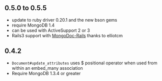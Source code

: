 ## 0.5.0 to 0.5.5

* update to ruby driver 0.20.1 and the new bson gems
* require MongoDB 1.4
* can be used with ActiveSupport 2 or 3
* Rails3 support with [MongoDoc-Rails](http://github.com/leshill/mongo_doc-rails) thanks to elliotcm

## 0.4.2

* `Document#update_attributes` uses $ positional operator when used from within an embed_many association
* Require MongoDB 1.3.4 or greater
